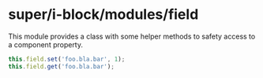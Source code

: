 # super/i-block/modules/field

This module provides a class with some helper methods to safety access to a component property.

```js
this.field.set('foo.bla.bar', 1);
this.field.get('foo.bla.bar');
```
